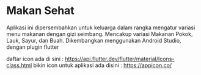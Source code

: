 # Makan Sehat

Aplikasi ini dipersembahkan untuk keluarga dalam rangka mengatur variasi menu makanan dengan gizi seimbang. 
Mencakup variasi Makanan Pokok, Lauk, Sayur, dan Buah. 
Dikembangkan menggunakan Android Studio, dengan plugin flutter

daftar icon ada di sini :
https://api.flutter.dev/flutter/material/Icons-class.html
bikin icon untuk aplikasi ada disini :
https://appicon.co/